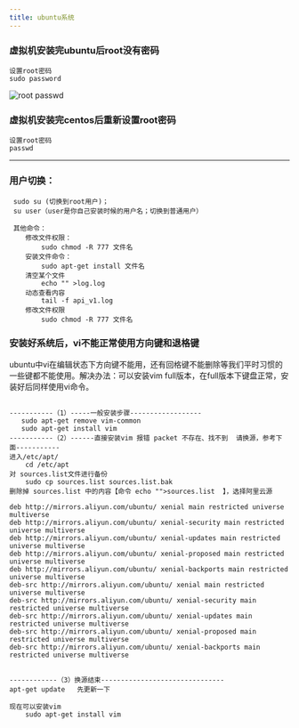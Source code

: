 ```yaml
---
title: ubuntu系统
---
```

### 虚拟机安装完ubuntu后root没有密码
```
设置root密码
sudo password
```
![root passwd](/img/ubuntu/linux_command/linux_00/root_passwd.png)
### 虚拟机安装完centos后重新设置root密码
```
设置root密码
passwd
```
--------------------------------
### 用户切换：    
```
 sudo su (切换到root用户)；    
 su user（user是你自己安装时候的用户名；切换到普通用户）
 
 其他命令：
	修改文件权限：
     	sudo chmod -R 777 文件名
	安装文件命令：
     	sudo apt-get install 文件名
    清空某个文件
    	echo "" >log.log
    动态查看内容
    	tail -f api_v1.log
    修改文件权限
     	sudo chmod -R 777 文件名
```

### 安装好系统后，vi不能正常使用方向键和退格键
ubuntu中vi在编辑状态下方向键不能用，还有回格键不能删除等我们平时习惯的一些键都不能使用。解决办法：可以安装vim full版本，在full版本下键盘正常，安装好后同样使用vi命令。

```

-----------（1）-----一般安装步骤------------------
   sudo apt-get remove vim-common
   sudo apt-get install vim
-----------（2）------直接安装vim 报错 packet 不存在、找不到  请换源，参考下面-----------
进入/etc/apt/
	cd /etc/apt
对 sources.list文件进行备份
	sudo cp sources.list sources.list.bak
删除掉 sources.list 中的内容【命令 echo "">sources.list  】，选择阿里云源	

deb http://mirrors.aliyun.com/ubuntu/ xenial main restricted universe multiverse
deb http://mirrors.aliyun.com/ubuntu/ xenial-security main restricted universe multiverse
deb http://mirrors.aliyun.com/ubuntu/ xenial-updates main restricted universe multiverse
deb http://mirrors.aliyun.com/ubuntu/ xenial-proposed main restricted universe multiverse
deb http://mirrors.aliyun.com/ubuntu/ xenial-backports main restricted universe multiverse
deb-src http://mirrors.aliyun.com/ubuntu/ xenial main restricted universe multiverse
deb-src http://mirrors.aliyun.com/ubuntu/ xenial-security main restricted universe multiverse
deb-src http://mirrors.aliyun.com/ubuntu/ xenial-updates main restricted universe multiverse
deb-src http://mirrors.aliyun.com/ubuntu/ xenial-proposed main restricted universe multiverse
deb-src http://mirrors.aliyun.com/ubuntu/ xenial-backports main restricted universe multiverse


------------（3）换源结束-------------------------------
apt-get update   先更新一下

现在可以安装vim
 	sudo apt-get install vim
 	
```





















